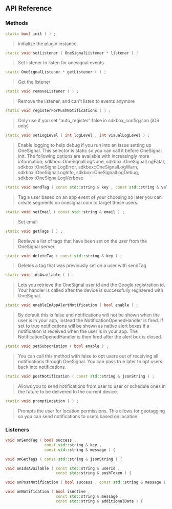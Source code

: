 ## API Reference

### Methods
```cpp
static bool init ( ) ;
```
>  initialize the plugin instance.

```cpp
static void setListener ( OneSignalListener * listener ) ;
```
> Set listener to listen for onesignal events

```cpp
static OneSignalListener * getListener ( ) ;
```
> Get the listener

```cpp
static void removeListener ( ) ;
```
> Remove the listener, and can't listen to events anymore

```cpp
static void registerForPushNotifications ( ) ;
```
> Only use if you set "auto_register":false in sdkbox_config.json (iOS only)

```cpp
static void setLogLevel ( int logLevel , int visualLogLevel ) ;
```
> Enable logging to help debug if you run into an issue setting up OneSignal. This selector 
is static so you can call it before OneSignal init. The following options are available 
with increasingly more information;
sdkbox::OneSignalLogNone, sdkbox::OneSignalLogFatal, sdkbox::OneSignalLogError, 
sdkbox::OneSignalLogWarn, sdkbox::OneSignalLogInfo, sdkbox::OneSignalLogDebug, 
sdkbox::OneSignalLogVerbose

```cpp
static void sendTag ( const std::string & key , const std::string & value ) ;
```
> Tag a user based on an app event of your choosing so later you can create segments on 
onesignal.com to target these users.

```cpp
static void setEmail ( const std::string & email ) ;
```
> Set email

```cpp
static void getTags ( ) ;
```
> Retrieve a list of tags that have been set on the user from the OneSignal server.

```cpp
static void deleteTag ( const std::string & key ) ;
```
> Deletes a tag that was previously set on a user with sendTag

```cpp
static void idsAvailable ( ) ;
```
> Lets you retrieve the OneSignal user id and the Google registration id. Your handler is 
called after the device is successfully registered with OneSignal.

```cpp
static void enableInAppAlertNotification ( bool enable ) ;
```
> By default this is false and notifications will not be shown when the user is in your app,
instead the NotificationOpenedHandler is fired. If set to true notifications will be shown
as native alert boxes if a notification is received when the user is in your app. The 
NotificationOpenedHandler is then fired after the alert box is closed.

```cpp
static void setSubscription ( bool enable ) ;
```
> You can call this method with false to opt users out of receiving all notifications through 
OneSignal. You can pass true later to opt users back into notifications.

```cpp
static void postNotification ( const std::string & jsonString ) ;
```
> Allows you to send notifications from user to user or schedule ones in the future to be 
delivered to the current device.

```cpp
static void promptLocation ( ) ;
```
> Prompts the user for location permissions. This allows for geotagging so you can send 
notifications to users based on location.


### Listeners
```cpp
void onSendTag ( bool success ,
                 const std::string & key ,
                 const std::string & message ) {
```

```cpp
void onGetTags ( const std::string & jsonString ) {
```

```cpp
void onIdsAvailable ( const std::string & userId ,
                      const std::string & pushToken ) {
```

```cpp
void onPostNotification ( bool success , const std::string & message ) {
```

```cpp
void onNotification ( bool isActive ,
                      const std::string & message ,
                      const std::string & additionalData ) {
```


